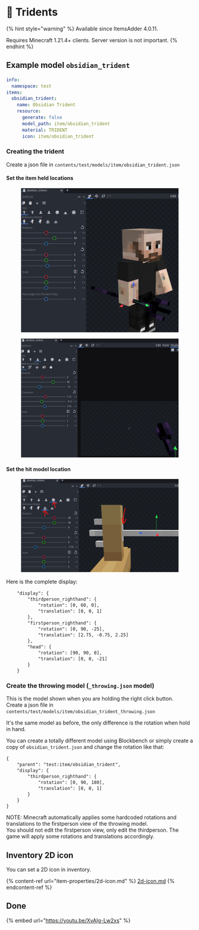 # 🔱 Tridents

{% hint style="warning" %}
Available since ItemsAdder 4.0.11.

Requires Minecraft 1.21.4+ clients. Server version is not important.
{% endhint %}

## Example model `obsidian_trident`

```yaml
info:
  namespace: test
items:
  obsidian_trident:
    name: Obsidian Trident
    resource:
      generate: false
      model_path: item/obsidian_trident
      material: TRIDENT
      icon: item/obsidian_trident
```

### Creating the trident

Create a json file in `contents/test/models/item/obsidian_trident.json`

#### Set the item held locations

<figure><img src="../../.gitbook/assets/image.png" alt=""><figcaption></figcaption></figure>

<figure><img src="../../.gitbook/assets/image (1).png" alt=""><figcaption></figcaption></figure>

#### Set the hit model location

<figure><img src="../../.gitbook/assets/image (2).png" alt=""><figcaption></figcaption></figure>

Here is the complete display:

```
	"display": {
		"thirdperson_righthand": {
			"rotation": [0, 60, 0],
			"translation": [0, 0, 1]
		},
		"firstperson_righthand": {
			"rotation": [0, 90, -25],
			"translation": [2.75, -0.75, 2.25]
		},
		"head": {
			"rotation": [90, 90, 0],
			"translation": [0, 0, -21]
		}
	}
```

### Create the throwing model (`_throwing.json` model)

This is the model shown when you are holding the right click button.\
Create a json file in `contents/test/models/item/obsidian_trident_throwing.json`

It's the same model as before, the only difference is the rotation when hold in hand.

You can create a totally different model using Blockbench or simply create a copy of `obsidian_trident.json` and change the rotation like that:

```
{
	"parent": "test:item/obsidian_trident",
	"display": {
		"thirdperson_righthand": {
			"rotation": [0, 90, 180],
			"translation": [0, 0, 1]
		}
	}
}
```

NOTE: Minecraft automatically applies some hardcoded rotations and translations to the firstperson view of the throwing model.\
You should not edit the firstperson view, only edit the thirdperson. The game will apply some rotations and translations accordingly.

## Inventory 2D icon

You can set a 2D icon in inventory.

{% content-ref url="item-properties/2d-icon.md" %}
[2d-icon.md](item-properties/2d-icon.md)
{% endcontent-ref %}

## Done

{% embed url="https://youtu.be/XvAIg-Lw2xs" %}
